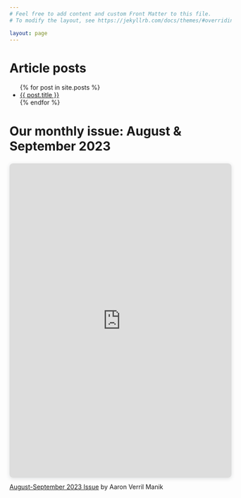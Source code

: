 ```yaml
---
# Feel free to add content and custom Front Matter to this file.
# To modify the layout, see https://jekyllrb.com/docs/themes/#overriding-theme-defaults

layout: page
---
```


<h1>Article posts</h1>
<ul>
  {% for post in site.posts %}
    <li>
      <a href="/testProject/{{ post.url }}">{{ post.title }}</a>
    </li>
  {% endfor %}
</ul>


<h1 class="monthly-issue">Our monthly issue: August & September 2023</h1>
<div style="position: relative; width: 100%; height: 0; padding-top: 141.4148%;
 padding-bottom: 0; box-shadow: 0 2px 8px 0 rgba(63,69,81,0.16); margin-top: 1.6em; margin-bottom: 0.9em; overflow: hidden;
 border-radius: 8px; will-change: transform;">
  <iframe loading="lazy" style="position: absolute; width: 100%; height: 100%; top: 0; left: 0; border: none; padding: 0;margin: 0;"
    src="https:&#x2F;&#x2F;www.canva.com&#x2F;design&#x2F;DAFvzj37a-g&#x2F;view?embed" allowfullscreen="allowfullscreen" allow="fullscreen">
  </iframe>
</div>
<a href="https:&#x2F;&#x2F;www.canva.com&#x2F;design&#x2F;DAFvzj37a-g&#x2F;view?utm_content=DAFvzj37a-g&amp;utm_campaign=designshare&amp;utm_medium=embeds&amp;utm_source=link" target="_blank" rel="noopener">August-September 2023 Issue</a> by Aaron Verril Manik